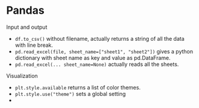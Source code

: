 # Pandas

Input and output
- `df.to_csv()` without filename, actually returns a string of all the data with line break.
- `pd.read_excel(file, sheet_name=["sheet1", "sheet2"])` gives a python dictionary with sheet name as key and value as pd.DataFrame.
- `pd.read_excel(... sheet_name=None)` actually reads all the sheets.

Visualization
- `plt.style.available` returns a list of color themes.
- `plt.style.use("theme")` sets a global setting
- 